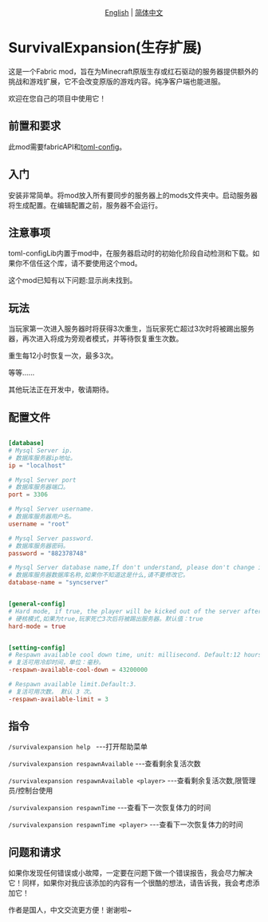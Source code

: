 <p align="center">
    <a href="readme.md">English</a> |
    <a href="readmezh.md">简体中文</a> 
</p>

# SurvivalExpansion(生存扩展)

这是一个Fabric mod，旨在为Minecraft原版生存或红石驱动的服务器提供额外的挑战和游戏扩展，它不会改变原版的游戏内容。纯净客户端也能进服。

欢迎在您自己的项目中使用它！

## 前置和要求

此mod需要fabricAPI和[toml-config](https://github.com/Fndream/toml-config)。

## 入门

安装非常简单。将mod放入所有要同步的服务器上的mods文件夹中。启动服务器将生成配置。在编辑配置之前，服务器不会运行。

## 注意事项

toml-configLib内置于mod中，在服务器启动时的初始化阶段自动检测和下载。如果你不信任这个库，请不要使用这个mod。

这个mod已知有以下问题:显示尚未找到。

## 玩法
当玩家第一次进入服务器时将获得3次重生，当玩家死亡超过3次时将被踢出服务器，再次进入将成为旁观者模式，并等待恢复重生次数。

重生每12小时恢复一次，最多3次。

等等......

其他玩法正在开发中，敬请期待。

## 配置文件
```toml

[database]
# Mysql Server ip.
# 数据库服务器ip地址。
ip = "localhost"

# Mysql Server port
# 数据库服务器端口。
port = 3306

# Mysql Server username.
# 数据库服务器用户名。
username = "root"

# Mysql Server password.
# 数据库服务器密码。
password = "882378748"

# Mysql Server database name,If don't understand, please don't change it.
# 数据库服务器数据库名称,如果你不知道这是什么,请不要修改它。
database-name = "syncserver"


[general-config]
# Hard mode, if true, the player will be kicked out of the server after death 3 times.Default:true.
# 硬核模式,如果为true,玩家死亡3次后将被踢出服务器。默认值：true
hard-mode = true


[setting-config]
# Respawn available cool down time, unit: millisecond. Default:12 hours.
# 复活可用冷却时间，单位：毫秒。
-respawn-available-cool-down = 43200000

# Respawn available limit.Default:3.
# 复活可用次数。 默认 3 次。
-respawn-available-limit = 3


```

## 指令
```/survivalexpansion help ```                      ---打开帮助菜单

```/survivalexpansion respawnAvailable```           ---查看剩余复活次数

```/survivalexpansion respawnAvailable <player>``` ---查看<player>剩余复活次数,限管理员/控制台使用

```/survivalexpansion respawnTime```               ---查看下一次恢复体力的时间

```/survivalexpansion respawnTime <player>```      ---查看<player>下一次恢复体力的时间

## 问题和请求

如果你发现任何错误或小故障，一定要在问题下做一个错误报告，我会尽力解决它！同样，如果你对我应该添加的内容有一个很酷的想法，请告诉我，我会考虑添加它！

作者是国人，中文交流更方便！谢谢啦~


